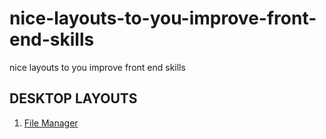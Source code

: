 # nice-layouts-to-you-improve-front-end-skills
nice layouts to you improve front end skills

## DESKTOP LAYOUTS

1. [File Manager](https://dribbble.com/shots/7198575-File-Manager)
<!-- 2. []()
3. []()
4. []()
5. []()
6. []() -->
